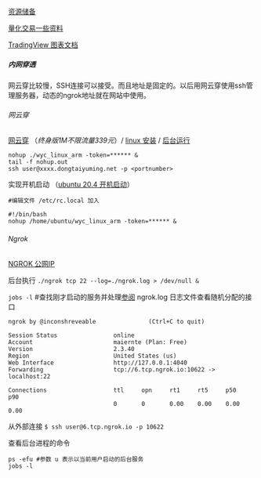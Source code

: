 

[资源储备](科技/金融项目/资源.md)

[量化交易一些资料](经济/股市/量化交易/)

[TradingView 图表文档](https://zlq4863947.gitbook.io/tradingview/home)



##### 内网穿透

网云穿比较慢，SSH连接可以接受。而且地址是固定的。以后用网云穿使用ssh管理服务器，动态的ngrok地址就在网站中使用。

###### 网云穿

 [网云穿](https://www.xiaomy.net/pay?type=1) （*终身版1M不限流量339元*）/  [linux 安装](http://neiwangchuantou.cn/archives/8.html) / [后台运行](http://neiwangchuantou.cn/archives/4.html)

```shell
nohup ./wyc_linux_arm -token=****** &
tail -f nohup.out
ssh user@xxxx.dongtaiyuming.net -p <portnumber>
```

实现开机启动 （[ubuntu 20.4 开机启动](https://blog.csdn.net/lk_luck/article/details/108361857)）

```shell
#编辑文件 /etc/rc.local 加入

#!/bin/bash
nohup /home/ubuntu/wyc_linux_arm -token=****** &
```



###### Ngrok

[NGROK 公网IP](https://ngrok.com/pricing)  

后台执行 `./ngrok tcp 22 --log=./ngrok.log > /dev/null &`

`jobs -l` #查找刚才启动的服务并处理[参阅](https://maiernte.github.io/wiki/mac-memo.html)  ngrok.log 日志文件查看随机分配的接口

```shell
ngrok by @inconshreveable               (Ctrl+C to quit)
                                                                                        
Session Status                online                                                    
Account                       maiernte (Plan: Free)                                     
Version                       2.3.40                                                    
Region                        United States (us)                                        
Web Interface                 http://127.0.0.1:4040                                     
Forwarding                    tcp://6.tcp.ngrok.io:10622 -> localhost:22                
                                                                                        
Connections                   ttl     opn     rt1     rt5     p50     p90               
                              0       0       0.00    0.00    0.00    0.00    
```

从外部连接 `$ ssh user@6.tcp.ngrok.io -p 10622`

查看后台进程的命令

```shell
ps -efu #参数 u 表示以当前用户启动的后台服务
jobs -l
```

